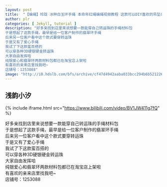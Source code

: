 ```yaml
---
layout: post
title:  "【编绳】玲珑 冰种白玉环手绳 本命年红绳编绳视频教程 这款可以DIY喜欢的吊坠或者转运珠哦~"
author: plr
categories: [ Jekyll, tutorial ]
description: "好多亲找到店里来说想要一款能穿自己转运珠的手绳材料包
于是想起了这款手绳，最早是给一位客户制作的翡翠环手绳
后来另一位客户看中这个款式要穿转运珠
于是又有了爱心手绳
我试了下这款蛮百搭的
可以穿各种3D硬银硬金转运珠
大家自由发挥哈
纯银爱心和翡翠环两款材料包都已在淘宝店上架啦
有喜欢的亲来店里找我吧~
店铺号：1253088"
image: "http://i0.hdslb.com/bfs/archive/cf47d4942aaba033bcc294b6b52122649fc9deb7.jpg"
---
```

## 浅韵小汐

{% include iframe.html src="https://www.bilibili.com/video/BV1JW411g7fQ" %}

好多亲找到店里来说想要一款能穿自己转运珠的手绳材料包<br>于是想起了这款手绳，最早是给一位客户制作的翡翠环手绳<br>后来另一位客户看中这个款式要穿转运珠<br>于是又有了爱心手绳<br>我试了下这款蛮百搭的<br>可以穿各种3D硬银硬金转运珠<br>大家自由发挥哈<br>纯银爱心和翡翠环两款材料包都已在淘宝店上架啦<br>有喜欢的亲来店里找我吧~<br>店铺号：1253088

